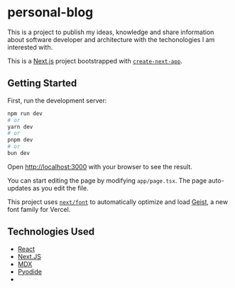 # personal-blog

This is a project to publish my ideas, knowledge and share information about software developer and architecture with the techonologies I am interested with.

This is a [Next.js](https://nextjs.org) project bootstrapped with [`create-next-app`](https://nextjs.org/docs/app/api-reference/cli/create-next-app).

## Getting Started

First, run the development server:

```bash
npm run dev
# or
yarn dev
# or
pnpm dev
# or
bun dev
```

Open [http://localhost:3000](http://localhost:3000) with your browser to see the result.

You can start editing the page by modifying `app/page.tsx`. The page auto-updates as you edit the file.

This project uses [`next/font`](https://nextjs.org/docs/app/building-your-application/optimizing/fonts) to automatically optimize and load [Geist](https://vercel.com/font), a new font family for Vercel.


## Technologies Used

* [React](https://react.dev/)
* [Next.JS](https://nextjs.org/)
* [MDX](https://mdxjs.com/)
* [Pyodide](https://pyodide.org/en/stable/)
* 